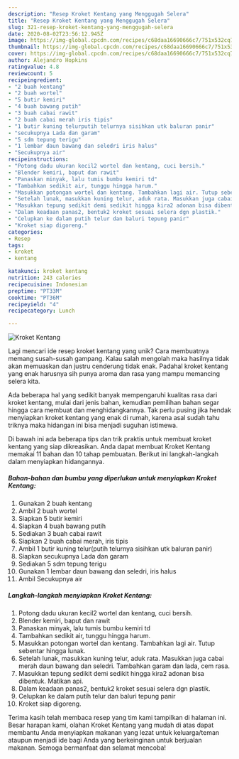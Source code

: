 ```yaml
---
description: "Resep Kroket Kentang yang Menggugah Selera"
title: "Resep Kroket Kentang yang Menggugah Selera"
slug: 321-resep-kroket-kentang-yang-menggugah-selera
date: 2020-08-02T23:56:12.945Z
image: https://img-global.cpcdn.com/recipes/c68daa16690666c7/751x532cq70/kroket-kentang-foto-resep-utama.jpg
thumbnail: https://img-global.cpcdn.com/recipes/c68daa16690666c7/751x532cq70/kroket-kentang-foto-resep-utama.jpg
cover: https://img-global.cpcdn.com/recipes/c68daa16690666c7/751x532cq70/kroket-kentang-foto-resep-utama.jpg
author: Alejandro Hopkins
ratingvalue: 4.8
reviewcount: 5
recipeingredient:
- "2 buah kentang"
- "2 buah wortel"
- "5 butir kemiri"
- "4 buah bawang putih"
- "3 buah cabai rawit"
- "2 buah cabai merah iris tipis"
- "1 butir kuning telurputih telurnya sisihkan utk baluran panir"
- "secukupnya Lada dan garam"
- "5 sdm tepung terigu"
- "1 lembar daun bawang dan seledri iris halus"
- "Secukupnya air"
recipeinstructions:
- "Potong dadu ukuran kecil2 wortel dan kentang, cuci bersih."
- "Blender kemiri, baput dan rawit"
- "Panaskan minyak, lalu tumis bumbu kemiri td"
- "Tambahkan sedikit air, tunggu hingga harum."
- "Masukkan potongan wortel dan kentang. Tambahkan lagi air. Tutup sebentar hingga lunak."
- "Setelah lunak, masukkan kuning telur, aduk rata. Masukkan juga cabai merah daun bawang dan seledri. Tambahkan garam dan lada, cem rasa."
- "Masukkan tepung sedikit demi sedikit hingga kira2 adonan bisa dibentuk. Matikan api."
- "Dalam keadaan panas2, bentuk2 kroket sesuai selera dgn plastik."
- "Celupkan ke dalam putih telur dan baluri tepung panir"
- "Kroket siap digoreng."
categories:
- Resep
tags:
- kroket
- kentang

katakunci: kroket kentang 
nutrition: 243 calories
recipecuisine: Indonesian
preptime: "PT33M"
cooktime: "PT36M"
recipeyield: "4"
recipecategory: Lunch

---
```



![Kroket Kentang](https://img-global.cpcdn.com/recipes/c68daa16690666c7/751x532cq70/kroket-kentang-foto-resep-utama.jpg)

Lagi mencari ide resep kroket kentang yang unik? Cara membuatnya memang susah-susah gampang. Kalau salah mengolah maka hasilnya tidak akan memuaskan dan justru cenderung tidak enak. Padahal kroket kentang yang enak harusnya sih punya aroma dan rasa yang mampu memancing selera kita.



Ada beberapa hal yang sedikit banyak mempengaruhi kualitas rasa dari kroket kentang, mulai dari jenis bahan, kemudian pemilihan bahan segar hingga cara membuat dan menghidangkannya. Tak perlu pusing jika hendak menyiapkan kroket kentang yang enak di rumah, karena asal sudah tahu triknya maka hidangan ini bisa menjadi suguhan istimewa.


Di bawah ini ada beberapa tips dan trik praktis untuk membuat kroket kentang yang siap dikreasikan. Anda dapat membuat Kroket Kentang memakai 11 bahan dan 10 tahap pembuatan. Berikut ini langkah-langkah dalam menyiapkan hidangannya.

<!--inarticleads1-->

##### Bahan-bahan dan bumbu yang diperlukan untuk menyiapkan Kroket Kentang:

1. Gunakan 2 buah kentang
1. Ambil 2 buah wortel
1. Siapkan 5 butir kemiri
1. Siapkan 4 buah bawang putih
1. Sediakan 3 buah cabai rawit
1. Siapkan 2 buah cabai merah, iris tipis
1. Ambil 1 butir kuning telur(putih telurnya sisihkan utk baluran panir)
1. Siapkan secukupnya Lada dan garam
1. Sediakan 5 sdm tepung terigu
1. Gunakan 1 lembar daun bawang dan seledri, iris halus
1. Ambil Secukupnya air




<!--inarticleads2-->

##### Langkah-langkah menyiapkan Kroket Kentang:

1. Potong dadu ukuran kecil2 wortel dan kentang, cuci bersih.
1. Blender kemiri, baput dan rawit
1. Panaskan minyak, lalu tumis bumbu kemiri td
1. Tambahkan sedikit air, tunggu hingga harum.
1. Masukkan potongan wortel dan kentang. Tambahkan lagi air. Tutup sebentar hingga lunak.
1. Setelah lunak, masukkan kuning telur, aduk rata. Masukkan juga cabai merah daun bawang dan seledri. Tambahkan garam dan lada, cem rasa.
1. Masukkan tepung sedikit demi sedikit hingga kira2 adonan bisa dibentuk. Matikan api.
1. Dalam keadaan panas2, bentuk2 kroket sesuai selera dgn plastik.
1. Celupkan ke dalam putih telur dan baluri tepung panir
1. Kroket siap digoreng.




Terima kasih telah membaca resep yang tim kami tampilkan di halaman ini. Besar harapan kami, olahan Kroket Kentang yang mudah di atas dapat membantu Anda menyiapkan makanan yang lezat untuk keluarga/teman ataupun menjadi ide bagi Anda yang berkeinginan untuk berjualan makanan. Semoga bermanfaat dan selamat mencoba!
